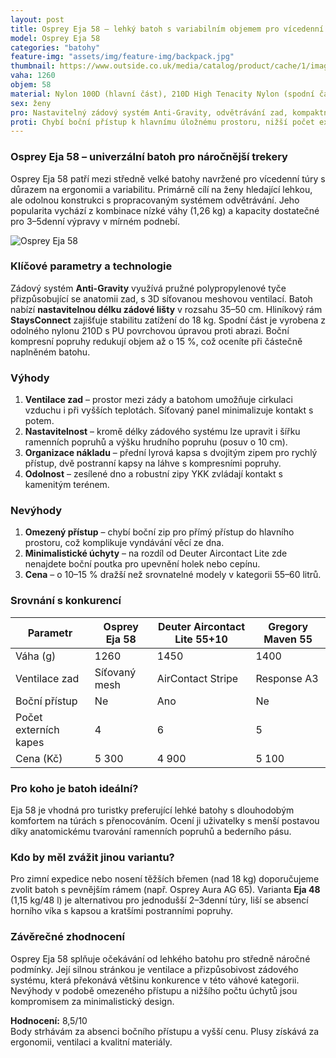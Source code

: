 ```yaml
---
layout: post
title: Osprey Eja 58 – lehký batoh s variabilním objemem pro vícedenní treky
model: Osprey Eja 58
categories: "batohy"
feature-img: "assets/img/feature-img/backpack.jpg"
thumbnail: https://www.outside.co.uk/media/catalog/product/cache/1/image/9df78eab33525d08d6e5fb8d27136e95/o/s/osprey-w-eja-58-rucksack-10004030-deep-teal-0-s22.jpg
vaha: 1260
objem: 58
material: Nylon 100D (hlavní část), 210D High Tenacity Nylon (spodní část)
sex: ženy
pro: Nastavitelný zádový systém Anti-Gravity, odvětrávání zad, kompaktní design s možností redukce objemu
proti: Chybí boční přístup k hlavnímu úložnému prostoru, nižší počet externích úchytů než konkurence
---
```


### Osprey Eja 58 – univerzální batoh pro náročnější trekery

Osprey Eja 58 patří mezi středně velké batohy navržené pro vícedenní túry s důrazem na ergonomii a variabilitu. Primárně cílí na ženy hledající lehkou, ale odolnou konstrukci s propracovaným systémem odvětrávání. Jeho popularita vychází z kombinace nízké váhy (1,26 kg) a kapacity dostatečné pro 3–5denní výpravy v mírném podnebí.

![Osprey Eja 58](https://res.cloudinary.com/dvwv5cne3/image/fetch/w_auto,h_450,c_fill,g_auto,f_auto,q_auto/https://www.outside.co.uk/media/catalog/product/cache/1/image/9df78eab33525d08d6e5fb8d27136e95/o/s/osprey-w-eja-58-rucksack-10004030-deep-teal-0-s22.jpg)

### Klíčové parametry a technologie

Zádový systém **Anti-Gravity** využívá pružné polypropylenové tyče přizpůsobující se anatomii zad, s 3D síťovanou meshovou ventilací. Batoh nabízí **nastavitelnou délku zádové lišty** v rozsahu 35–50 cm. Hliníkový rám **StaysConnect** zajišťuje stabilitu zatížení do 18 kg. Spodní část je vyrobena z odolného nylonu 210D s PU povrchovou úpravou proti abrazi. Boční kompresní popruhy redukují objem až o 15 %, což oceníte při částečně naplněném batohu.

### Výhody

1. **Ventilace zad** – prostor mezi zády a batohom umožňuje cirkulaci vzduchu i při vyšších teplotách. Síťovaný panel minimalizuje kontakt s potem.
2. **Nastavitelnost** – kromě délky zádového systému lze upravit i šířku ramenních popruhů a výšku hrudního popruhu (posuv o 10 cm).
3. **Organizace nákladu** – přední lyrová kapsa s dvojitým zipem pro rychlý přístup, dvě postranní kapsy na láhve s kompresními popruhy.
4. **Odolnost** – zesílené dno a robustní zipy YKK zvládají kontakt s kamenitým terénem.

### Nevýhody

1. **Omezený přístup** – chybí boční zip pro přímý přístup do hlavního prostoru, což komplikuje vyndávání věcí ze dna.
2. **Minimalistické úchyty** – na rozdíl od Deuter Aircontact Lite zde nenajdete boční poutka pro upevnění holek nebo cepínu.
3. **Cena** – o 10–15 % dražší než srovnatelné modely v kategorii 55–60 litrů.

### Srovnání s konkurencí

| Parametr           | Osprey Eja 58 | Deuter Aircontact Lite 55+10 | Gregory Maven 55 |
|---------------------|---------------|-------------------------------|-------------------|
| Váha (g)            | 1260          | 1450                          | 1400             |
| Ventilace zad       | Síťovaný mesh | AirContact Stripe             | Response A3      |
| Boční přístup       | Ne            | Ano                           | Ne               |
| Počet externích kapes | 4             | 6                             | 5                |
| Cena (Kč)           | 5 300         | 4 900                         | 5 100            |

### Pro koho je batoh ideální?

Eja 58 je vhodná pro turistky preferující lehké batohy s dlouhodobým komfortem na túrách s přenocováním. Ocení ji uživatelky s menší postavou díky anatomickému tvarování ramenních popruhů a bederního pásu.

### Kdo by měl zvážit jinou variantu?

Pro zimní expedice nebo nosení těžších břemen (nad 18 kg) doporučujeme zvolit batoh s pevnějším rámem (např. Osprey Aura AG 65). Varianta **Eja 48** (1,15 kg/48 l) je alternativou pro jednodušší 2–3denní túry, liší se absencí horního víka s kapsou a kratšími postranními popruhy.

### Závěrečné zhodnocení

Osprey Eja 58 splňuje očekávání od lehkého batohu pro středně náročné podmínky. Její silnou stránkou je ventilace a přizpůsobivost zádového systému, která překonává většinu konkurence v této váhové kategorii. Nevýhody v podobě omezeného přístupu a nižšího počtu úchytů jsou kompromisem za minimalistický design.

**Hodnocení:** 8,5/10  
Body strhávám za absenci bočního přístupu a vyšší cenu. Plusy získává za ergonomii, ventilaci a kvalitní materiály.